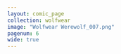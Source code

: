 ```yaml
---
layout: comic_page
collection: wolfwear
image: "Wolfwear Werewolf_007.png"
pagenum: 6
wide: true
---
```

